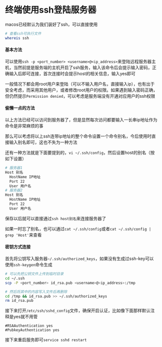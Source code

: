 # 终端使用ssh登陆服务器

macos已经默认为我们装好了ssh，可以直接使用

```bash
# 查看ssh可执行文件
whereis ssh
```

#### 基本方法

可以使用`ssh -p <port_number> <username>@<ip_address>`来登陆远程服务器主机，当然前提是服务端的主机开启了ssh服务，输入该命令后会提示输入密码，正确输入后即可连接，首次连接时会提示host的相关信息，输入yes即可

一般情况下都会用root用户来登陆（可以不输入用户名，直接输入ip），也有出于安全考虑，而采用其他用户，或者修改root用户的权限。如果遇到输入密码正确，但仍然提示`Permission denied`，可以考虑是服务端没有开通对应用户的ssh权限

#### 偷懒一点的方法

以上方法已经可以访问到服务器了，但是显然每次访问都要输入一长串ip地址作为命令是非常麻烦的事

那么可以考虑将以上ssh连带ip地址的整个命令设置一个命令别名，今后使用时直接输入别名即可，这也不失为一种方法

还有一种方法就是下面要提到的，`vi ~/.ssh/config`，然后设置host的别名（按如下设置）

```bash
# 服务器1
Host 别名
  HostName IP地址
  Port 22
  User 用户名
# 服务器2
Host 别名
  HostName IP地址
  Port 22
  User 用户名
```

保存以后就可以直接通过`ssh host别名`来连接服务器了

如果一时忘了别名，也可以通过`cat ~/.ssh/config`或者`cat ~/.ssh/config | grep 'Host'`来查看

#### 密钥方式连接

首先将公钥写入服务器`~/.ssh/authorized_keys`，如果没有生成过ssh-key可以使用`ssh-keygen`命令生成

```bash
# 可以先把公钥文件上传到临时目录
cd ~/.ssh
scp -P <port_number> id_rsa.pub <username>@<ip_address>:/tmp

# 然后将其中的内容写入文件后再删除
cd /tmp && id_rsa.pub >> ~/.ssh/authorized_keys
rm id_rsa.pub
```

接下来打开`/etc/ssh/sshd_config`文件，确保开启认证，比如像下面那样默认注释是yes就不用管

```
#RSAAuthentication yes
#PubkeyAuthentication yes
```

接下来重启服务即可`service sshd restart`
